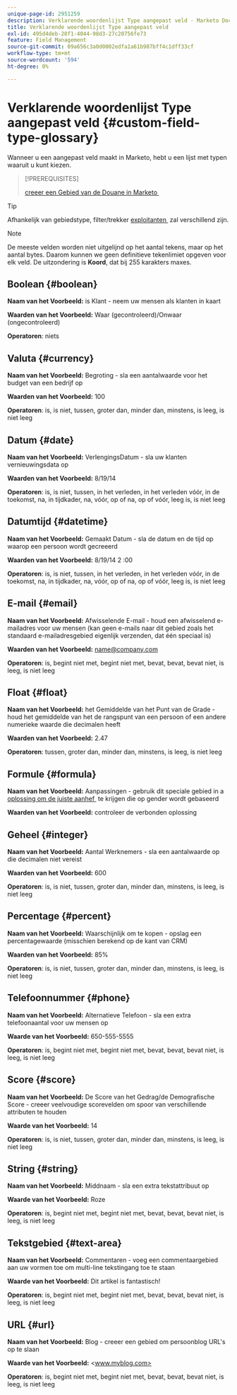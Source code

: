 ```yaml
---
unique-page-id: 2951259
description: Verklarende woordenlijst Type aangepast veld - Marketo Docs - Productdocumentatie
title: Verklarende woordenlijst Type aangepast veld
exl-id: 495d4deb-28f1-4044-98d3-27c20756fe73
feature: Field Management
source-git-commit: 09a656c3a0d0002edfa1a61b987bff4c1dff33cf
workflow-type: tm+mt
source-wordcount: '594'
ht-degree: 0%

---
```


# Verklarende woordenlijst Type aangepast veld {#custom-field-type-glossary}

Wanneer u een aangepast veld maakt in Marketo, hebt u een lijst met typen waaruit u kunt kiezen.

>[!PREREQUISITES]
>
>[&#x200B; creeer een Gebied van de Douane in Marketo &#x200B;](/help/marketo/product-docs/administration/field-management/create-a-custom-field-in-marketo.md)

>[!TIP]
>
>Afhankelijk van gebiedstype, filter/trekker [&#x200B; exploitanten &#x200B;](/help/marketo/product-docs/core-marketo-concepts/smart-lists-and-static-lists/creating-a-smart-list/smart-list-filter-operators-glossary.md) zal verschillend zijn.

>[!NOTE]
>
>De meeste velden worden niet uitgelijnd op het aantal tekens, maar op het aantal bytes. Daarom kunnen we geen definitieve tekenlimiet opgeven voor elk veld. De uitzondering is **Koord**, dat bij 255 karakters maxes.

## Boolean {#boolean}

**Naam van het Voorbeeld:** is Klant - neem uw mensen als klanten in kaart

**Waarden van het Voorbeeld:** Waar (gecontroleerd)/Onwaar (ongecontroleerd)

**Operatoren**: niets

## Valuta {#currency}

**Naam van het Voorbeeld:** Begroting - sla een aantalwaarde voor het budget van een bedrijf op

**Waarden van het Voorbeeld:** 100

**Operatoren**: is, is niet, tussen, groter dan, minder dan, minstens, is leeg, is niet leeg

## Datum {#date}

**Naam van het Voorbeeld:** VerlengingsDatum - sla uw klanten vernieuwingsdata op

**Waarden van het Voorbeeld:** 8/19/14

**Operatoren**: is, is niet, tussen, in het verleden, in het verleden vóór, in de toekomst, na, in tijdkader, na, vóór, op of na, op of vóór, leeg is, is niet leeg

## Datumtijd {#datetime}

**Naam van het Voorbeeld:** Gemaakt Datum - sla de datum en de tijd op waarop een persoon wordt gecreeerd

**Waarden van het Voorbeeld:** 8/19/14 2 :00

**Operatoren**: is, is niet, tussen, in het verleden, in het verleden vóór, in de toekomst, na, in tijdkader, na, vóór, op of na, op of vóór, leeg is, is niet leeg

## E-mail {#email}

**Naam van het Voorbeeld:** Afwisselende E-mail - houd een afwisselend e-mailadres voor uw mensen (kan geen e-mails naar dit gebied zoals het standaard e-mailadresgebied eigenlijk verzenden, dat één speciaal is)

**Waarden van het Voorbeeld:** <name@company.com>

**Operatoren**: is, begint niet met, begint niet met, bevat, bevat, bevat niet, is leeg, is niet leeg

## Float {#float}

**Naam van het Voorbeeld:** het Gemiddelde van het Punt van de Grade - houd het gemiddelde van het de rangspunt van een persoon of een andere numerieke waarde die decimalen heeft

**Waarden van het Voorbeeld:** 2.47

**Operatoren**: tussen, groter dan, minder dan, minstens, is leeg, is niet leeg

## Formule {#formula}

**Naam van het Voorbeeld:** Aanpassingen - gebruik dit speciale gebied in a [&#x200B; oplossing om de juiste aanhef &#x200B;](/help/marketo/product-docs/administration/field-management/create-and-use-a-concatenated-string-formula-field.md) te krijgen die op gender wordt gebaseerd

**Waarden van het Voorbeeld:** controleer de verbonden oplossing

## Geheel {#integer}

**Naam van het Voorbeeld:** Aantal Werknemers - sla een aantalwaarde op die decimalen niet vereist

**Waarden van het Voorbeeld:** 600

**Operatoren**: is, is niet, tussen, groter dan, minder dan, minstens, is leeg, is niet leeg

## Percentage {#percent}

**Naam van het Voorbeeld:** Waarschijnlijk om te kopen - opslag een percentagewaarde (misschien berekend op de kant van CRM)

**Waarden van het Voorbeeld:** 85%

**Operatoren**: is, is niet, tussen, groter dan, minder dan, minstens, is leeg, is niet leeg

## Telefoonnummer {#phone}

**Naam van het Voorbeeld:** Alternatieve Telefoon - sla een extra telefoonaantal voor uw mensen op

**Waarde van het Voorbeeld:** 650-555-5555

**Operatoren**: is, begint niet met, begint niet met, bevat, bevat, bevat niet, is leeg, is niet leeg

## Score {#score}

**Naam van het Voorbeeld:** De Score van het Gedrag/de Demografische Score - creeer veelvoudige scorevelden om spoor van verschillende attributen te houden

**Waarde van het Voorbeeld:** 14

**Operatoren**: is, is niet, tussen, groter dan, minder dan, minstens, is leeg, is niet leeg

## String {#string}

**Naam van het Voorbeeld:** Middnaam - sla een extra tekstattribuut op

**Waarde van het Voorbeeld:** Roze

**Operatoren**: is, begint niet met, begint niet met, bevat, bevat, bevat niet, is leeg, is niet leeg

## Tekstgebied {#text-area}

**Naam van het Voorbeeld:** Commentaren - voeg een commentaargebied aan uw vormen toe om multi-line tekstingang toe te staan

**Waarde van het Voorbeeld:** Dit artikel is fantastisch!

**Operatoren**: is, begint niet met, begint niet met, bevat, bevat, bevat niet, is leeg, is niet leeg

## URL {#url}

**Naam van het Voorbeeld:** Blog - creeer een gebied om persoonblog URL&#39;s op te slaan

**Waarde van het Voorbeeld:** &lt;www.myblog.com>

**Operatoren**: is, begint niet met, begint niet met, bevat, bevat, bevat niet, is leeg, is niet leeg
